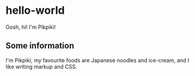 # hello-world

Gosh, hi! I'm Pikpiki!
## Some information
I'm Pikpiki, my favourite foods are Japanese noodles and ice-cream, and I like writing markup and CSS.
